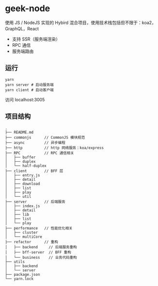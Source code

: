 # geek-node

使用 JS / NodeJS 实现的 Hybird 混合项目，使用技术栈包括但不限于：koa2，GraphQL，React

- 支持 SSR（服务端渲染）
- RPC 通信
- 服务端路由

## 运行

```shell
yarn
yarn server # 启动服务端
yarn client # 启动客户端
```

访问 localhost:3005

## 项目结构

```shell
.
├── README.md
├── commonjs      // CommonJS 模块规范
├── async         // 异步编程
├── http          // http 网络服务：koa/express
├── RPC           // RPC 通信相关
│   ├── buffer
│   ├── duplex
│   └── half-duplex
├── client        // BFF 层
│   ├── entry.js
│   ├── detail
│   ├── download
│   ├── list
│   ├── play
│   └── util
├── server        // 后端服务
│   ├── index.js
│   ├── detail
│   ├── lib
│   ├── list
│   └── play
├── performance   // 性能优化相关
│   ├── cluster
│   └── multiCore
├── refactor      // 重构
│   ├── backend     // 后端服务重构
│   ├── bff-server  // BFF 重构
│   └── business    // 业务代码重构
├── utils
│   ├── backend
│   └── server
├── package.json
└── yarn.lock
```
